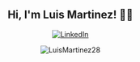 <h2 align="center"> Hi, I'm Luis Martinez! 👋🏻</h2>
<p align="center">
	<a href="https://www.linkedin.com/in/luis-martinez-529324153/"><img src="https://img.shields.io/badge/-LuisMartinez-blue?style=flat-square&logo=Linkedin&logoColor=white&link=https://www.linkedin.com/in/luis-martinez-529324153/" alt="LinkedIn"></a>
</p>

<p align="center"> <img src="https://github-readme-stats.vercel.app/api?username=LuisMartinez28&show_icons=true&title_color=333&text_color=777" alt="LuisMartinez28" /> </p>
